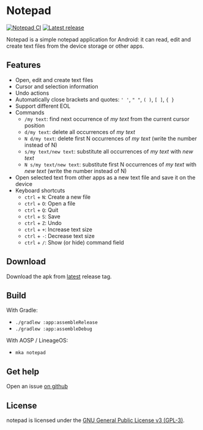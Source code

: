 # Notepad

[![Notepad CI](https://github.com/2bllw8/notepad/actions/workflows/main.yml/badge.svg)](https://github.com/2bllw8/notepad/actions/workflows/main.yml)
[![Latest release](https://img.shields.io/github/v/release/2bllw8/notepad?color=red&label=download)](https://github.com/2bllw8/notepad/releases/latest)

Notepad is a simple notepad application for Android: it can read, edit and create text files from
the device storage or other apps.

## Features

- Open, edit and create text files
- Cursor and selection information
- Undo actions
- Automatically close brackets and quotes: `' '`, `" "`, `( )`, `[ ]`, `{ }`
- Support different EOL
- Commands
  - `/my text`: find next occurrence of _my text_ from the current cursor position
  - `d/my text`: delete all occurrences of _my text_
  - `N d/my text`: delete first N occurrences of _my text_ (write the number instead of N)
  - `s/my text/new text`: substitute all occurrences of _my text_ with _new text_
  - `N s/my text/new text`: substitute first N occurrences of _my text_ with _new text_
      (write the number instead of N)
- Open selected text from other apps as a new text file and save it on the device
- Keyboard shortcuts
  - `ctrl` + `N`: Create a new file
  - `ctrl` + `O`: Open a file
  - `ctrl` + `Q`: Quit
  - `ctrl` + `S`: Save
  - `ctrl` + `Z`: Undo
  - `ctrl` + `+`: Increase text size
  - `ctrl` + `-`: Decrease text size
  - `ctrl` + `/`: Show (or hide) command field

## Download

Download the apk from [latest](https://github.com/2bllw8/notepad/releases/latest) release tag.

## Build

With Gradle:
- `./gradlew :app:assembleRelease`
- `./gradlew :app:assembleDebug`

With AOSP / LineageOS:
- `mka notepad`

## Get help

Open an issue [on github](https://github.com/2bllw8/notepad/issues/)

## License

notepad is licensed under the [GNU General Public License v3 (GPL-3)](http://www.gnu.org/copyleft/gpl.html).
